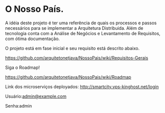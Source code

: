 # O Nosso País.

A idéia deste projeto é ter uma referência de quais os processos e passos necessários para se implementar a Arquitetura Distribuida. Além de tecnologia conta com a Análise de Negócios e Levantamento de Requisitos, com ótima documentação.

O projeto está em fase inicial e seu requisito está descrito abaixo.

https://github.com/arquitetonetjava/NossoPais/wiki/Requisitos-Gerais

Siga o Roadmap!

https://github.com/arquitetonetjava/NossoPais/wiki/Roadmap


Link dos microserviços deployados:
http://smartcity.vps-kinghost.net/login

Usuário:admin@example.com

Senha:admin
